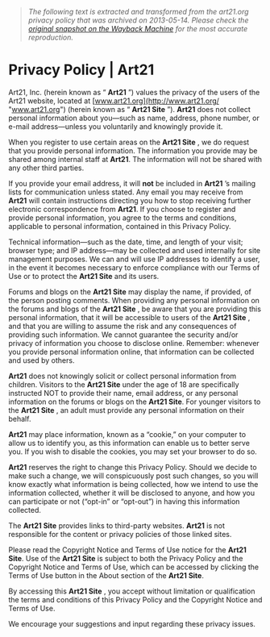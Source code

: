 > *The following text is extracted and transformed from the art21.org privacy policy that was archived on 2013-05-14. Please check the [original snapshot on the Wayback Machine](https://web.archive.org/web/20130514205730id_/http%3A//www.art21.org/about-art21/privacy-policy) for the most accurate reproduction.*

# Privacy Policy | Art21

Art21, Inc. (herein known as “ **Art21** ”) values the privacy of the users of the Art21 website, located at [www.art21.org](http://www.art21.org/ "www.art21.org") (herein known as “ **Art21 Site** ”). **Art21** does not collect personal information about you—such as name, address, phone number, or e-mail address—unless you voluntarily and knowingly provide it.

When you register to use certain areas on the **Art21 Site** , we do request that you provide personal information. The information you provide may be shared among internal staff at **Art21**. The information will not be shared with any other third parties.

If you provide your email address, it will **not** be included in **Art21** ’s mailing lists for communication unless stated. Any email you may receive from **Art21** will contain instructions directing you how to stop receiving further electronic correspondence from **Art21**. If you choose to register and provide personal information, you agree to the terms and conditions, applicable to personal information, contained in this Privacy Policy.

Technical information—such as the date, time, and length of your visit; browser type; and IP address—may be collected and used internally for site management purposes. We can and will use IP addresses to identify a user, in the event it becomes necessary to enforce compliance with our Terms of Use or to protect the **Art21 Site** and its users.

Forums and blogs on the **Art21 Site** may display the name, if provided, of the person posting comments. When providing any personal information on the forums and blogs of the **Art21 Site** , be aware that you are providing this personal information, that it will be accessible to users of the **Art21 Site** , and that you are willing to assume the risk and any consequences of providing such information. We cannot guarantee the security and/or privacy of information you choose to disclose online. Remember: whenever you provide personal information online, that information can be collected and used by others.

**Art21** does not knowingly solicit or collect personal information from children. Visitors to the **Art21 Site** under the age of 18 are specifically instructed NOT to provide their name, email address, or any personal information on the forums or blogs on the **Art21 Site**. For younger visitors to the **Art21 Site** , an adult must provide any personal information on their behalf.

**Art21** may place information, known as a “cookie,” on your computer to allow us to identify you, as this information can enable us to better serve you. If you wish to disable the cookies, you may set your browser to do so.

**Art21** reserves the right to change this Privacy Policy. Should we decide to make such a change, we will conspicuously post such changes, so you will know exactly what information is being collected, how we intend to use the information collected, whether it will be disclosed to anyone, and how you can participate or not (“opt-in” or “opt-out”) in having this information collected.

The **Art21 Site** provides links to third-party websites. **Art21** is not responsible for the content or privacy policies of those linked sites.

Please read the Copyright Notice and Terms of Use notice for the **Art21 Site**. Use of the **Art21 Site** is subject to both the Privacy Policy and the Copyright Notice and Terms of Use, which can be accessed by clicking the Terms of Use button in the About section of the **Art21 Site**.

By accessing this **Art21 Site** , you accept without limitation or qualification the terms and conditions of this Privacy Policy and the Copyright Notice and Terms of Use.

We encourage your suggestions and input regarding these privacy issues.
